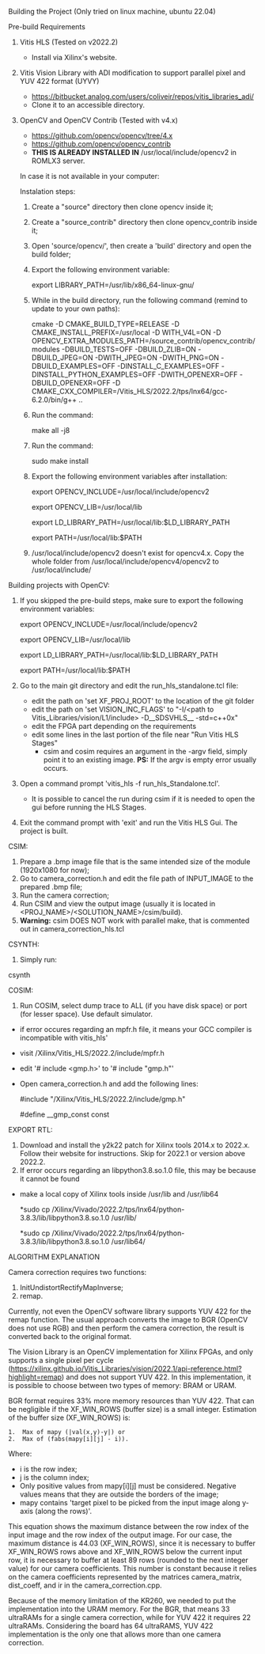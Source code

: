 Building the Project 
(Only tried on linux machine, ubuntu 22.04)

Pre-build Requirements
1. Vitis HLS (Tested on v2022.2)
	- Install via Xilinx's website.
2. Vitis Vision Library with ADI modification to support parallel pixel and YUV 422 format (UYVY)
	- https://bitbucket.analog.com/users/coliveir/repos/vitis_libraries_adi/
	- Clone it to an accessible directory.
3. OpenCV and OpenCV Contrib (Tested with v4.x)
	- https://github.com/opencv/opencv/tree/4.x
	- https://github.com/opencv/opencv_contrib
	- **THIS IS ALREADY INSTALLED IN** /usr/local/include/opencv2 in ROMLX3 server.
    
	In case it is not available in your computer:
	
	Instalation steps:

	1. Create a "source" directory then clone opencv inside it;
	2. Create a "source_contrib" directory then clone opencv_contrib inside it;
	3. Open 'source/opencv/', then create a 'build' directory and open the build folder;
	4. Export the following environment variable:

		export LIBRARY_PATH=/usr/lib/x86_64-linux-gnu/

	5. While in the build directory, run the following command (remind to update <path to> to your own paths):

		cmake -D CMAKE_BUILD_TYPE=RELEASE -D CMAKE_INSTALL_PREFIX=/usr/local -D WITH_V4L=ON -D OPENCV_EXTRA_MODULES_PATH=<path to>/source_contrib/opencv_contrib/modules -DBUILD_TESTS=OFF -DBUILD_ZLIB=ON -DBUILD_JPEG=ON -DWITH_JPEG=ON -DWITH_PNG=ON -DBUILD_EXAMPLES=OFF -DINSTALL_C_EXAMPLES=OFF -DINSTALL_PYTHON_EXAMPLES=OFF -DWITH_OPENEXR=OFF -DBUILD_OPENEXR=OFF -D CMAKE_CXX_COMPILER=<path to>/Vitis_HLS/2022.2/tps/lnx64/gcc-6.2.0/bin/g++ ..
	6. Run the command: 

		make all -j8
	7. Run the command:

		sudo make install
	8. Export the following environment variables after installation:

		export OPENCV_INCLUDE=/usr/local/include/opencv2

		export OPENCV_LIB=/usr/local/lib

		export LD_LIBRARY_PATH=/usr/local/lib:$LD_LIBRARY_PATH

		export PATH=/usr/local/lib:$PATH
		
	9. /usr/local/include/opencv2 doesn't exist for opencv4.x. Copy the whole folder from /usr/local/include/opencv4/opencv2 to /usr/local/include/

Building projects with OpenCV:
1. If you skipped the pre-build steps, make sure to export the following environment variables:

	export OPENCV_INCLUDE=/usr/local/include/opencv2

    export OPENCV_LIB=/usr/local/lib
    
	export LD_LIBRARY_PATH=/usr/local/lib:$LD_LIBRARY_PATH
    
	export PATH=/usr/local/lib:$PATH

2. Go to the main git directory and edit the run_hls_standalone.tcl file:
	- edit the path on 'set XF_PROJ_ROOT' to the location of the git folder
	- edit the path on 'set VISION_INC_FLAGS' to "-I/<path to Vitis_Libraries/vision/L1/include> -D__SDSVHLS__ -std=c++0x"
  	- edit the FPGA part depending on the requirements
	- edit some lines in the last portion of the file near "Run Vitis HLS Stages"
		- csim and cosim requires an argument in the -argv field, simply point it to an existing image.
		  **PS:** If the argv is empty error usually occurs. 
3. Open a command prompt 'vitis_hls -f run_hls_Standalone.tcl'.
	- It is possible to cancel the run during csim if it is needed to open the gui before running the HLS Stages.
4. Exit the command prompt with 'exit' and run the Vitis HLS Gui. The project is built.

CSIM:
1. Prepare a .bmp image file that is the same intended size of the module (1920x1080 for now);
2. Go to camera_correction.h and edit the file path of INPUT_IMAGE to the prepared .bmp file;
3. Run the camera correction;
4. Run CSIM and view the output image (usually it is located in <PROJ_NAME>/<SOLUTION_NAME>/csim/build).
5. **Warning:** csim DOES NOT work with parallel make, that is commented out in camera_correction_hls.tcl

CSYNTH:
1. Simply run:

csynth

COSIM:
1. Run COSIM, select dump trace to ALL (if you have disk space) or port (for lesser space). Use default simulator.
  - if error occures regarding an mpfr.h file, it means your GCC compiler is incompatible with vitis_hls'
  - visit <install path>/Xilinx/Vitis_HLS/2022.2/include/mpfr.h
  - edit '# include <gmp.h>' to '# include "gmp.h"'
  - Open camera_correction.h and add the following lines:

    #include "<path to install>/Xilinx/Vitis_HLS/2022.2/include/gmp.h"

    #define __gmp_const const
	
EXPORT RTL:
1. Download and install the y2k22 patch for Xilinx tools 2014.x to 2022.x. Follow their website for instructions. Skip for 2022.1 or version above 2022.2.
2. If error occurs regarding an libpython3.8.so.1.0 file, this may be because it cannot be found
  - make a local copy of Xilinx tools inside /usr/lib and /usr/lib64

    *sudo cp <path to Xilinx installation>/Xilinx/Vivado/2022.2/tps/lnx64/python-3.8.3/lib/libpython3.8.so.1.0 /usr/lib/

    *sudo cp <path to Xilinx installation>/Xilinx/Vivado/2022.2/tps/lnx64/python-3.8.3/lib/libpython3.8.so.1.0 /usr/lib64/

ALGORITHM EXPLANATION

Camera correction requires two functions:
1. InitUndistortRectifyMapInverse;
2. remap.

Currently, not even the OpenCV software library supports YUV 422 for the remap function. The usual approach converts
the image to BGR (OpenCV does not use RGB) and then perform the camera correction, the result is converted back to the original format.

The Vision Library is an OpenCV implementation for Xilinx FPGAs, and only supports a single pixel per cycle (https://xilinx.github.io/Vitis_Libraries/vision/2022.1/api-reference.html?highlight=remap)
and does not support YUV 422. In this implementation, it is possible to choose between two types of memory: BRAM or URAM.

BGR format requires 33% more memory resources than YUV 422. That can be negligible if the XF_WIN_ROWS (buffer size) is a small 
integer. Estimation of the buffer size (XF_WIN_ROWS) is:

	1.	Max of mapy (|val(x,y)-y|) or
	2.	Max of (fabs(mapy[i][j] - i)).

Where:

- i is the row index;
- j is the column index;
- Only positive values from mapy[i][j] must be considered. Negative values means that they are outside the borders of the image;
- mapy contains 'target pixel to be picked from the input image along y-axis (along the rows)'.

This equation shows the maximum distance between the row index of the input image and the row index of the output image. For our case,
the maximum distance is 44.03 (XF_WIN_ROWS), since it is necessary to buffer  XF_WIN_ROWS rows above and XF_WIN_ROWS below the
current input row, it is necessary to buffer at least 89 rows (rounded to the next integer value) for our camera coefficients. 
This number is constant because it relies on the camera coefficients represented by the matrices camera_matrix, dist_coeff, and ir in
the camera_correction.cpp.

Because of the memory limitation of the KR260, we needed to put the implementation into the URAM memory. For the BGR, that means
33 ultraRAMs for a single camera correction, while for YUV 422 it requires 22 ultraRAMs. Considering the board has 64 ultraRAMS, 
YUV 422 implementation is the only one that allows more than one camera correction.
